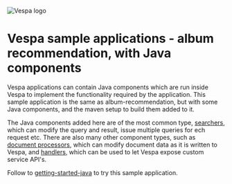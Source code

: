 <!-- Copyright Yahoo. Licensed under the terms of the Apache 2.0 license. See LICENSE in the project root. -->

![Vespa logo](https://vespa.ai/assets/vespa-logo-color.png)

# Vespa sample applications - album recommendation, with Java components

Vespa applications can contain Java components which are run inside Vespa to implement the
functionality required by the application. This sample application is the same as
album-recommendation, but with some Java components, and the maven setup to build them added to it.

The Java components added here are of the most common type, 
[searchers](https://docs.vespa.ai/en/searcher-development.html), which can modify the query and result, issue multiple queries for ech request etc.
There are also many other component types, such as [document processors](https://docs.vespa.ai/en/document-processing.html), 
which can modify document data as it is written to Vespa, and
[handlers](https://docs.vespa.ai/en/jdisc/developing-request-handlers.html), which can be
used to let Vespa expose custom service API's.

Follow to [getting-started-java](https://cloud.vespa.ai/en/getting-started-java) to try this sample application.
